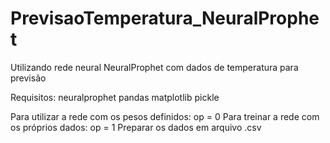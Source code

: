 # PrevisaoTemperatura_NeuralProphet
Utilizando rede neural NeuralProphet com dados de temperatura para previsão

Requisitos:
    neuralprophet
    pandas
    matplotlib
    pickle

Para utilizar a rede com os pesos definidos:
    op = 0
Para treinar a rede com os próprios dados:
    op = 1
    Preparar os dados em arquivo .csv
    